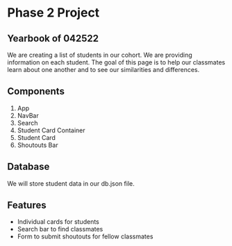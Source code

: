 # Phase 2 Project

## Yearbook of 042522

We are creating a list of students in our cohort. We are providing information on each student. The goal of this page is to help our classmates learn about one another and to see our similarities and differences.

## Components

1. App
2. NavBar
3. Search
4. Student Card Container
5. Student Card
6. Shoutouts Bar

## Database

We will store student data in our db.json file.

## Features

* Individual cards for students
* Search bar to find classmates
* Form to submit shoutouts for fellow classmates
